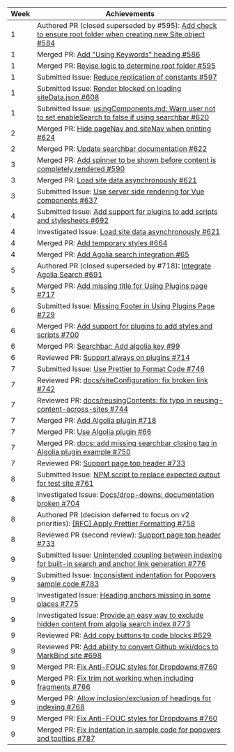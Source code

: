 Week | Achievements
 ---- | ------------
 1 | Authored PR (closed superseded by #595): [Add check to ensure root folder when creating new Site object #584](https://github.com/MarkBind/markbind/pull/584)
 1 | Merged PR: [Add "Using Keywords" heading #586](https://github.com/MarkBind/markbind/pull/586)
 1 | Merged PR: [Revise logic to determine root folder #595](https://github.com/MarkBind/markbind/pull/595)
 1 | Submitted Issue: [Reduce replication of constants #597](https://github.com/MarkBind/markbind/issues/597)
 1 | Submitted Issue: [Render blocked on loading siteData.json #608](https://github.com/MarkBind/markbind/issues/608)
 1 | Submitted Issue: [usingComponents.md: Warn user not to set enableSearch to false if using searchbar #620](https://github.com/MarkBind/markbind/issues/620)
 2 | Merged PR: [Hide pageNav and siteNav when printing #624](https://github.com/MarkBind/markbind/pull/624)
 2 | Merged PR: [Update searchbar documentation #622](https://github.com/MarkBind/markbind/pull/622)
 3 | Merged PR: [Add spinner to be shown before content is completely rendered #590](https://github.com/MarkBind/markbind/pull/590)
 3 | Merged PR: [Load site data asynchronously #621](https://github.com/MarkBind/markbind/pull/621)
 3 | Submitted Issue: [Use server side rendering for Vue components #637](https://github.com/MarkBind/markbind/issues/637)
 4 | Submitted Issue: [Add support for plugins to add scripts and stylesheets #692](https://github.com/MarkBind/markbind/issues/692)
 4 | Investigated Issue: [Load site data asynchronously #621](https://github.com/MarkBind/markbind/pull/621)
 4 | Merged PR: [Add temporary styles #664](https://github.com/MarkBind/markbind/pull/664)
 4 | Merged PR: [Add Agolia search integration #65](https://github.com/se-edu/se-book/pull/65)
 5 | Authored PR (closed superseded by #718): [Integrate Agolia Search #691](https://github.com/MarkBind/markbind/pull/691)
 5 | Merged PR: [Add missing title for Using Plugins page #717](https://github.com/MarkBind/markbind/pull/717)
 6 | Submitted Issue: [Missing Footer in Using Plugins Page #729](https://github.com/MarkBind/markbind/issues/729)
 6 | Merged PR: [Add support for plugins to add styles and scripts #700](https://github.com/MarkBind/markbind/pull/700)
 6 | Merged PR: [Searchbar: Add algolia key #99](https://github.com/MarkBind/vue-strap/pull/99)
 6 | Reviewed PR: [Support always on plugins #714](https://github.com/MarkBind/markbind/pull/714)
 7 | Submitted Issue: [Use Prettier to Format Code #746](https://github.com/MarkBind/markbind/issues/746)
 7 | Reviewed PR: [docs/siteConfiguration: fix broken link #742](https://github.com/MarkBind/markbind/pull/742)
 7 | Reviewed PR: [docs/reusingContents: fix typo in reusing-content-across-sites #744](https://github.com/MarkBind/markbind/pull/744)
 7 | Merged PR: [Add Algolia plugin #718](https://github.com/MarkBind/markbind/pull/718)
 7 | Merged PR: [Use Algolia plugin #66](https://github.com/se-edu/se-book/pull/66)
 7 | Merged PR: [docs: add missing searchbar closing tag in Algolia plugin example #750](https://github.com/MarkBind/markbind/pull/750)
 7 | Reviewed PR: [Support page top header #733](https://github.com/MarkBind/markbind/pull/733)
 8 | Submitted Issue: [NPM script to replace expected output for test site #761](https://github.com/MarkBind/markbind/issues/761)
 8 | Investigated Issue: [Docs/drop-downs: documentation broken #704](https://github.com/MarkBind/markbind/issues/704)
 8 | Authored PR (decision deferred to focus on v2 priorities): [[RFC] Apply Prettier Formatting #758](https://github.com/MarkBind/markbind/pull/758)
 8 | Reviewed PR (second review): [Support page top header #733](https://github.com/MarkBind/markbind/pull/733)
 9 | Submitted Issue: [Unintended coupling between indexing for built-in search and anchor link generation #776](https://github.com/MarkBind/markbind/issues/776)
 9 | Submitted Issue: [Inconsistent indentation for Popovers sample code #783](https://github.com/MarkBind/markbind/issues/783)
 9 | Investigated Issue: [Heading anchors missing in some places #775](https://github.com/MarkBind/markbind/issues/775)
 9 | Investigated Issue: [Provide an easy way to exclude hidden content from algolia search index #773](https://github.com/MarkBind/markbind/issues/773)
 9 | Reviewed PR: [Add copy buttons to code blocks #629](https://github.com/MarkBind/markbind/pull/629)
 9 | Reviewed PR: [Add ability to convert Github wiki/docs to MarkBind site #698](https://github.com/MarkBind/markbind/pull/698)
 9 | Merged PR: [Fix Anti-FOUC styles for Dropdowns #760](https://github.com/MarkBind/markbind/pull/760)
 9 | Merged PR: [Fix trim not working when including fragments #766](https://github.com/MarkBind/markbind/pull/766)
 9 | Merged PR: [Allow inclusion/exclusion of headings for indexing #768](https://github.com/MarkBind/markbind/pull/768)
 9 | Merged PR: [Fix Anti-FOUC styles for Dropdowns #760](https://github.com/MarkBind/markbind/pull/760)
 9 | Merged PR: [Fix indentation in sample code for popovers and tooltips #787](https://github.com/MarkBind/markbind/pull/787)
